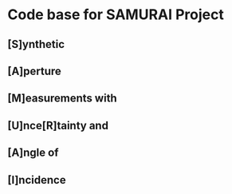 # Code base for SAMURAI Project

## [S]ynthetic

## [A]perture

## [M]easurements with

## [U]nce[R]tainty and

## [A]ngle of

## [I]ncidence